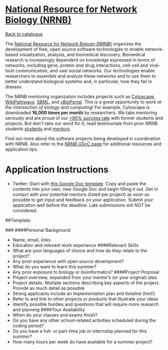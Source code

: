
# [National Resource for Network Biology (NRNB)](http://www.nrnb.org/gsoc.html)

[Back to catalogue](../README.md#national-resource-for-network-biology-nrnb)

The [National Resource for Network Biology (NRNB)](http://www.nrnb.org) organizes the development of free, open source software technologies to enable network-based visualization, analysis, and biomedical discovery. Biomedical research is increasingly dependent on knowledge expressed in terms of networks, including gene, protein and drug interactions, cell-cell and viral-host communication, and vast social networks. Our technologies enable researchers to assemble and analyze these networks and to use them to better understand biological systems and, in particular, how they fail in disease. 

The NRNB mentoring organization includes projects such as [Cytoscape](http://cytoscape.org/), [WikiPathways](http://wikipathways.org/), [SBML](http://sbml.org/), and [cBioPortal](http://cbioportal.org/). *This is a great opportunity to work at the intersection of biology and computing!* For example, Cytoscape is downloaded **16,000 times per month** by researchers. We take mentoring seriously and are proud of our [>90% success rate](http://www.nrnb.org/alumni.html#gsoc-tab) with former students and projects. But don't take our word for it, read testimonials from prior NRNB students [students](http://www.nrnb.org/testimonials.html#student-tab) and [mentors](http://www.nrnb.org/testimonials.html#mentor-tab).

Find out more about the software projects being developed in coordination with NRNB. Also refer to the [NRNB GSoC page](http://www.nrnb.org/gsoc.html) for additional resources and application tips.

# Application Instructions

* Twitter: Start with [this Google Doc template](https://docs.google.com/document/d/1Zi6L38CHEeq2aL6xzv0Ozhd_Y6D71W3yCBGHplmxr6k). Copy and paste the contents into your own, new Google Doc and begin filling it out. Get in contact with your potential mentors (listed per project) as soon as possible to get input and feedback on your application. Submit your application well before the deadline. Late submissions will NOT be considered.


##Template:

###<Your Proposal Title>
####Personal Background
* Name, email, links
* Education and relevant work experience
####Relevant Skills
* What are your languages of choice and how do they relate to the project?
* Any prior experience with open source development?
* What do you want to learn this summer?
* Any prior exposure to biology or bioinformatics?
####Project Proposal
* Project overview, expanded from your mentor’s (or your original) idea
* Project details. Multiple sections describing key aspects of the project. Provide as much detail as possible
* Strong applicants include an implementation plan and timeline (hint!)
* Refer to and link to other projects or products that illustrate your ideas
* Identify possible hurdles and questions that will require more research and planning
####Your Availability
* When do your classes and exams finish?
* Do you have any other school-related activities scheduled during the coding period?
* Do you have a full- or part-time job or internship planned for this summer?
* How many hours per week do have available for a summer project?
